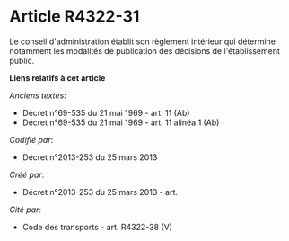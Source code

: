 # Article R4322-31

Le conseil d'administration établit son règlement intérieur qui détermine notamment les modalités de publication des
décisions de l'établissement public.

**Liens relatifs à cet article**

_Anciens textes_:

  - Décret n°69-535 du 21 mai 1969 - art. 11 (Ab)
  - Décret n°69-535 du 21 mai 1969 - art. 11 alinéa 1 (Ab)

_Codifié par_:

  - Décret n°2013-253 du 25 mars 2013

_Créé par_:

  - Décret n°2013-253 du 25 mars 2013 - art.

_Cité par_:

  - Code des transports - art. R4322-38 (V)
